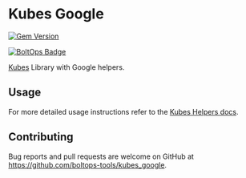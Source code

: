 # Kubes Google

[![Gem Version](https://badge.fury.io/rb/kubes_google.png)](http://badge.fury.io/rb/kubes_google)

[![BoltOps Badge](https://img.boltops.com/boltops/badges/boltops-badge.png)](https://www.boltops.com)

[Kubes](https://kubes.guru) Library with Google helpers.

## Usage

For more detailed usage instructions refer to the [Kubes Helpers docs](https://kubes.guru/docs/helpers/google/).

## Contributing

Bug reports and pull requests are welcome on GitHub at https://github.com/boltops-tools/kubes_google.
